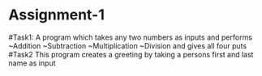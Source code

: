 # Assignment-1
#Task1:
A program which takes any two numbers as inputs and performs 
~Addition
~Subtraction
~Multiplication
~Division
and gives all four puts
#Task2
This program creates a greeting by taking a persons first and last name as input 
